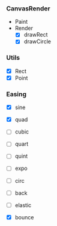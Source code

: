 ### CanvasRender
- Paint
- Render
  - [x] drawRect
  - [x] drawCircle
### Utils
- [x] Rect
- [x] Point

### Easing
- [x] sine
- [x] quad
- [ ] cubic
- [ ] quart
- [ ] quint
- [ ] expo
- [ ] circ
- [ ] back
- [ ] elastic
- [x] bounce

